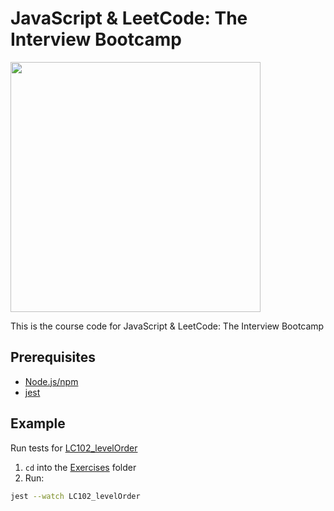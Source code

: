 # JavaScript & LeetCode: The Interview Bootcamp 

<img src="https://static.kaeducation.com/lc-js-classic.jpg" width="400">

This is the course code for JavaScript & LeetCode: The Interview Bootcamp

## Prerequisites
* [Node.js/npm](https://nodejs.org/en/)
* [jest](https://www.npmjs.com/package/jest)

## Example
Run tests for [LC102_levelOrder](exercises/LC102_levelOrder)

1) `cd` into the [Exercises](Exercises) folder
2) Run:
```bash
jest --watch LC102_levelOrder
```